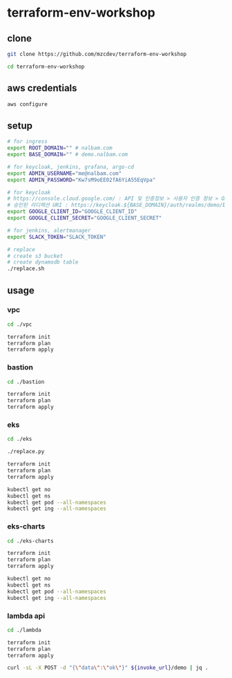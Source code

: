 # terraform-env-workshop

## clone

```bash
git clone https://github.com/mzcdev/terraform-env-workshop

cd terraform-env-workshop
```

## aws credentials

```bash
aws configure
```

## setup

```bash
# for ingress
export ROOT_DOMAIN="" # nalbam.com
export BASE_DOMAIN="" # demo.nalbam.com

# for keycloak, jenkins, grafana, argo-cd
export ADMIN_USERNAME="me@nalbam.com"
export ADMIN_PASSWORD="Kw7sM9oEE02fA6YiA55EqVpa"

# for keycloak
# https://console.cloud.google.com/ : API 및 인증정보 > 사용자 인증 정보 > OAuth 2.0 클라이언트 ID
# 승인된 리디렉션 URI : https://keycloak.${BASE_DOMAIN}/auth/realms/demo/broker/google/endpoint
export GOOGLE_CLIENT_ID="GOOGLE_CLIENT_ID"
export GOOGLE_CLIENT_SECRET="GOOGLE_CLIENT_SECRET"

# for jenkins, alertmanager
export SLACK_TOKEN="SLACK_TOKEN"

# replace
# create s3 bucket
# create dynamodb table
./replace.sh
```

## usage

### vpc

```bash
cd ./vpc

terraform init
terraform plan
terraform apply
```

### bastion

```bash
cd ./bastion

terraform init
terraform plan
terraform apply
```

### eks

```bash
cd ./eks

./replace.py

terraform init
terraform plan
terraform apply

kubectl get no
kubectl get ns
kubectl get pod --all-namespaces
kubectl get ing --all-namespaces
```

### eks-charts

```bash
cd ./eks-charts

terraform init
terraform plan
terraform apply

kubectl get no
kubectl get ns
kubectl get pod --all-namespaces
kubectl get ing --all-namespaces
```

### lambda api

```bash
cd ./lambda

terraform init
terraform plan
terraform apply

curl -sL -X POST -d "{\"data\":\"ok\"}" ${invoke_url}/demo | jq .
```
